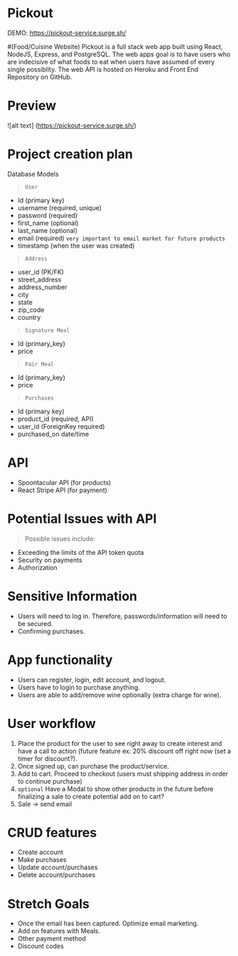 # Pickout
DEMO: https://pickout-service.surge.sh/

#(Food/Cuisine Website)
Pickout is a full stack web app built using React, NodeJS, Express, and PostgreSQL. The web apps goal is to have users who are indecisive of what foods to eat when users have assumed of every single possiblity. The web API is hosted on Heroku and Front End Repository on GitHub.

# Preview 
![alt text] (https://pickout-service.surge.sh/)


# Project creation plan

Database Models

> `User`

- Id (primary key)
- username (required, unique)
- password (required)
- first_name (optional)
- last_name (optional)
- email (required) `very important to email market for future products`
- timestamp (when the user was created)

> `Address`

- user_id (PK/FK)
- street_address
- address_number
- city
- state
- zip_code
- country

> `Signature Meal`

- Id (primary_key)
- price 

> `Pair Meal`

- Id (primary_key)
- price 


> `Purchases`

- Id (primary key)
- product_id (required, API)
- user_id (ForeignKey required)
- purchased_on date/time

# API

- Spoontacular API (for products)
- React Stripe API (for payment)

# Potential Issues with API

> Possible issues include:

- Exceeding the limits of the API token quota
- Security on payments
- Authorization

# Sensitive Information

- Users will need to log in. Therefore, passwords/information will need to be secured.
- Confirming purchases.

# App functionality

- Users can register, login, edit account, and logout.
- Users have to login to purchase anything.
- Users are able to add/remove wine optionally (extra charge for wine).

# User workflow

1. Place the product for the user to see right away to create interest and have a call to action (future feature ex: 20% discount off right now (set a timer for discount?).
2. Once signed up, can purchase the product/service.
3. Add to cart. Proceed to checkout (users must shipping address in order to continue purchase)
4. `optional` Have a Modal to show other products in the future before finalizing a sale to create potential add on to cart?
5. Sale -> send email

# CRUD features

- Create account
- Make purchases
- Update account/purchases
- Delete account/purchases

# Stretch Goals

- Once the email has been captured. Optimize email marketing.
- Add on features with Meals.
- Other payment method
- Discount codes
